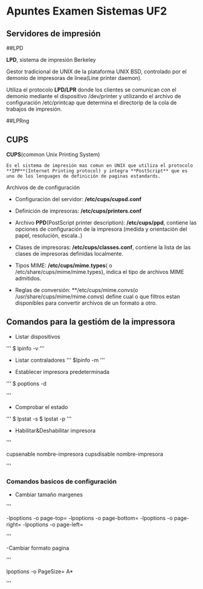 # Apuntes Examen Sistemas UF2

##  Servidores de impresión


##LPD


**LPD**, sistema de impresión Berkeley

Gestor tradicional de UNIX de la plataforma UNIX BSD, controlado por el demonio de impresoras de linea(Line printer daemon). 

Utiliza el protocolo **LPD/LPR** donde los clientes se comunican con el demonio mediante el dispositivo /dev/printer y utilizando el archivo de configuración /etc/printcap que determina el directorip de la cola de trabajos de impresión.


##LPRng



## CUPS


**CUPS**(common Unix Printing System)
```
Es el sistema de impresión mas comun en UNIX que utiliza el protocolo **IPP**(Internet Printing protocol) y integra **PostScript** que es uno de los lenguages de definición de paginas estandards.
```


Archivos de de configuración

- Configuración del servidor: **/etc/cups/cupsd.conf**

- Definición de impresoras: **/etc/cups/printers.conf**

- Archivo **PPD**(PostScript printer description): **/etc/cups/ppd**, contiene las opciones de configuración de la impresora (medida y orientación del papel, resolución, escala..)

- Clases de impresoras: **/etc/cups/classes.conf**, contiene la lista de las clases de impresoras definidas localmente.

- Tipos MIME: **/etc/cups/mime.types**( o /etc/share/cups/mime/mime.types), indica el tipo de archivos MIME admitidos.

- Reglas de conversión: **/etc/cups/mime.convs(o /usr/share/cups/mime/mime.convs) define cual o que filtros estan disponibles para convertir archivos de un formato a otro.



## Comandos para la gestióm de la impressora

- Listar dispositivos

'''
$ lpinfo -v
'''
- Listar contraladores
'''
$lpinfo -m
'''

- Establecer impresora predeterminada

'''
$ poptions -d <printer>

'''

- Comprobar el estado

'''
$ lpstat -s
$ lpstat -p <printer>
'''

- Habilitar&Deshabilitar impresora

'''

cupsenable nombre-impresora
cupsdisable nombre-impresora

'''


### Comandos basicos de configuración

- Cambiar tamaño margenes

'''

-lpoptions -o page-top=
-lpoptions -o page-bottom=
-lpoptions -o page-right=
-lpoptions -o page-left=

'''

-Cambiar formato pagina

'''

lpoptions -o PageSize= A*

'''
